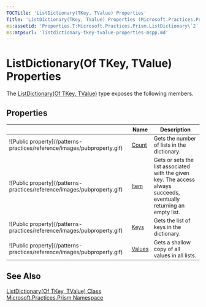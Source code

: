 ```yaml
---
TOCTitle: 'ListDictionary(TKey, TValue) Properties'
Title: 'ListDictionary(TKey, TValue) Properties (Microsoft.Practices.Prism)'
ms:assetid: 'Properties.T:Microsoft.Practices.Prism.ListDictionary\`2'
ms:mtpsurl: 'listdictionary-tkey-tvalue-properties-mspp.md'
---
```



# ListDictionary(Of TKey, TValue) Properties

The [ListDictionary(Of TKey, TValue)](/patterns-practices/reference/notification-content-property-mspp-interactivity-interactionrequest) type exposes the following members.

## Properties


<table>

<thead>
<tr class="header">
<th> </th>
<th>Name</th>
<th>Description</th>
</tr>
</thead>
<tbody>
<tr class="odd">
<td>![Public property](/patterns-practices/reference/images/pubproperty.gif)</td>
<td><a href="/patterns-practices/reference/listdictionary-tkey-tvalue-count-property-mspp">Count</a></td>
<td><div class="summary">
Gets the number of lists in the dictionary.
</div></td>
</tr>
<tr class="even">
<td>![Public property](/patterns-practices/reference/images/pubproperty.gif)</td>
<td><a href="/patterns-practices/reference/listdictionary-tkey-tvalue-item-property-mspp">Item</a></td>
<td><div class="summary">
Gets or sets the list associated with the given key. The access always succeeds, eventually returning an empty list.
</div></td>
</tr>
<tr class="odd">
<td>![Public property](/patterns-practices/reference/images/pubproperty.gif)</td>
<td><a href="/patterns-practices/reference/listdictionary-tkey-tvalue-keys-property-mspp">Keys</a></td>
<td><div class="summary">
Gets the list of keys in the dictionary.
</div></td>
</tr>
<tr class="even">
<td>![Public property](/patterns-practices/reference/images/pubproperty.gif)</td>
<td><a href="/patterns-practices/reference/listdictionary-tkey-tvalue-values-property-mspp">Values</a></td>
<td><div class="summary">
Gets a shallow copy of all values in all lists.
</div></td>
</tr>
</tbody>
</table>

## See Also

[ListDictionary(Of TKey, TValue) Class](/patterns-practices/reference/notification-content-property-mspp-interactivity-interactionrequest)<br/>
[Microsoft.Practices.Prism Namespace](/patterns-practices/reference/mspp-namespace)<br/>
